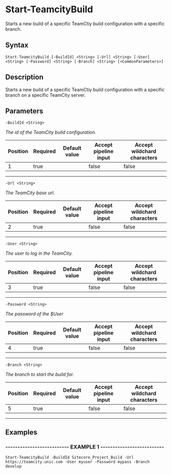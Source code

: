 

# Start-TeamcityBuild

Starts a new build of a specific TeamCtiy build configuration with a specific branch.
## Syntax

    Start-TeamcityBuild [-BuildId] <String> [-Url] <String> [-User] <String> [-Password] <String> [-Branch] <String> [<CommonParameters>]


## Description

Starts a new build of a specific TeamCtiy build configuration with a specific branch
on a specific TeamCity server.





## Parameters

    
    -BuildId <String>
_The id of the TeamCity build configuration._

| Position | Required | Default value | Accept pipeline input | Accept wildchard characters |
| -------- | -------- | ------------- | --------------------- | --------------------------- |
| 1 | true |  | false | false |


----

    
    
    -Url <String>
_The TeamCity base url._

| Position | Required | Default value | Accept pipeline input | Accept wildchard characters |
| -------- | -------- | ------------- | --------------------- | --------------------------- |
| 2 | true |  | false | false |


----

    
    
    -User <String>
_The user to log in the TeamCity._

| Position | Required | Default value | Accept pipeline input | Accept wildchard characters |
| -------- | -------- | ------------- | --------------------- | --------------------------- |
| 3 | true |  | false | false |


----

    
    
    -Password <String>
_The password of the $User_

| Position | Required | Default value | Accept pipeline input | Accept wildchard characters |
| -------- | -------- | ------------- | --------------------- | --------------------------- |
| 4 | true |  | false | false |


----

    
    
    -Branch <String>
_The branch to start the build for._

| Position | Required | Default value | Accept pipeline input | Accept wildchard characters |
| -------- | -------- | ------------- | --------------------- | --------------------------- |
| 5 | true |  | false | false |


----

    

## Examples

### -------------------------- EXAMPLE 1 --------------------------
    Start-TeamcityBuild -BuildId Sitecore_Project_Build -Url https://teamcity.unic.com -User myuser -Password mypass -Branch develop































